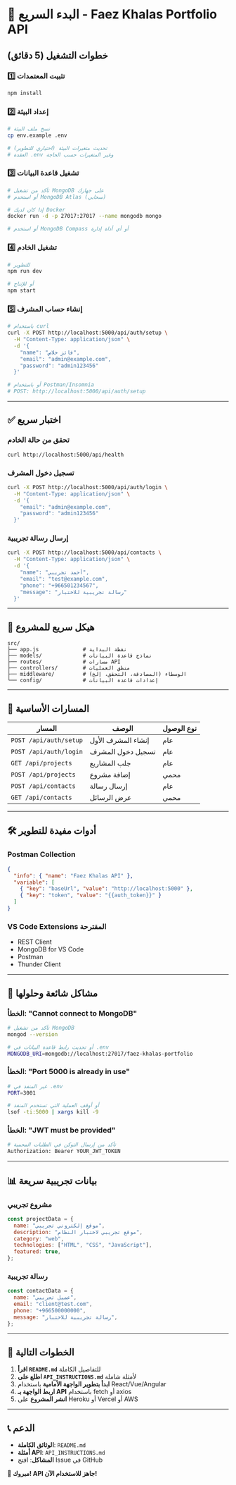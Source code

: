# 🚀 البدء السريع - Faez Khalas Portfolio API

## خطوات التشغيل (5 دقائق)

### 1️⃣ تثبيت المعتمدات

```bash
npm install
```

### 2️⃣ إعداد البيئة

```bash
# نسخ ملف البيئة
cp env.example .env

# تحديث متغيرات البيئة (اختياري للتطوير)
# العقدة .env وغير المتغيرات حسب الحاجة
```

### 3️⃣ تشغيل قاعدة البيانات

```bash
# تأكد من تشغيل MongoDB على جهازك
# أو استخدم MongoDB Atlas (سحابي)

# إذا كان لديك Docker
docker run -d -p 27017:27017 --name mongodb mongo

# أو استخدم MongoDB Compass أو أي أداة إدارة
```

### 4️⃣ تشغيل الخادم

```bash
# للتطوير
npm run dev

# أو للإنتاج
npm start
```

### 5️⃣ إنشاء حساب المشرف

```bash
# باستخدام curl
curl -X POST http://localhost:5000/api/auth/setup \
  -H "Content-Type: application/json" \
  -d '{
    "name": "فائز خلاص",
    "email": "admin@example.com",
    "password": "admin123456"
  }'

# أو باستخدام Postman/Insomnia
# POST: http://localhost:5000/api/auth/setup
```

---

## ✅ اختبار سريع

### تحقق من حالة الخادم

```bash
curl http://localhost:5000/api/health
```

### تسجيل دخول المشرف

```bash
curl -X POST http://localhost:5000/api/auth/login \
  -H "Content-Type: application/json" \
  -d '{
    "email": "admin@example.com",
    "password": "admin123456"
  }'
```

### إرسال رسالة تجريبية

```bash
curl -X POST http://localhost:5000/api/contacts \
  -H "Content-Type: application/json" \
  -d '{
    "name": "أحمد تجريبي",
    "email": "test@example.com",
    "phone": "+966501234567",
    "message": "رسالة تجريبية للاختبار"
  }'
```

---

## 📁 هيكل سريع للمشروع

```
src/
├── app.js              # نقطة البداية
├── models/             # نماذج قاعدة البيانات
├── routes/             # مسارات API
├── controllers/        # منطق العمليات
├── middleware/         # الوسطاء (المصادقة، التحقق، إلخ)
└── config/             # إعدادات قاعدة البيانات
```

---

## 🔗 المسارات الأساسية

| المسار                 | الوصف              | نوع الوصول |
| ---------------------- | ------------------ | ---------- |
| `POST /api/auth/setup` | إنشاء المشرف الأول | عام        |
| `POST /api/auth/login` | تسجيل دخول المشرف  | عام        |
| `GET /api/projects`    | جلب المشاريع       | عام        |
| `POST /api/projects`   | إضافة مشروع        | محمي       |
| `POST /api/contacts`   | إرسال رسالة        | عام        |
| `GET /api/contacts`    | عرض الرسائل        | محمي       |

---

## 🛠️ أدوات مفيدة للتطوير

### Postman Collection

```json
{
  "info": { "name": "Faez Khalas API" },
  "variable": [
    { "key": "baseUrl", "value": "http://localhost:5000" },
    { "key": "token", "value": "{{auth_token}}" }
  ]
}
```

### VS Code Extensions المقترحة

- REST Client
- MongoDB for VS Code
- Postman
- Thunder Client

---

## 🚨 مشاكل شائعة وحلولها

### الخطأ: "Cannot connect to MongoDB"

```bash
# تأكد من تشغيل MongoDB
mongod --version

# أو تحديث رابط قاعدة البيانات في .env
MONGODB_URI=mongodb://localhost:27017/faez-khalas-portfolio
```

### الخطأ: "Port 5000 is already in use"

```bash
# غير المنفذ في .env
PORT=3001

# أو أوقف العملية التي تستخدم المنفذ
lsof -ti:5000 | xargs kill -9
```

### الخطأ: "JWT must be provided"

```bash
# تأكد من إرسال التوكن في الطلبات المحمية
Authorization: Bearer YOUR_JWT_TOKEN
```

---

## 📊 بيانات تجريبية سريعة

### مشروع تجريبي

```javascript
const projectData = {
  name: "موقع إلكتروني تجريبي",
  description: "موقع تجريبي لاختبار النظام",
  category: "web",
  technologies: ["HTML", "CSS", "JavaScript"],
  featured: true,
};
```

### رسالة تجريبية

```javascript
const contactData = {
  name: "عميل تجريبي",
  email: "client@test.com",
  phone: "+966500000000",
  message: "رسالة تجريبية للاختبار",
};
```

---

## 🎯 الخطوات التالية

1. **اقرأ `README.md`** للتفاصيل الكاملة
2. **اطلع على `API_INSTRUCTIONS.md`** لأمثلة شاملة
3. **ابدأ بتطوير الواجهة الأمامية** باستخدام React/Vue/Angular
4. **اربط الواجهة بـ API** باستخدام fetch أو axios
5. **انشر المشروع** على Heroku أو Vercel أو AWS

---

## 📞 الدعم

- **الوثائق الكاملة**: `README.md`
- **أمثلة API**: `API_INSTRUCTIONS.md`
- **المشاكل**: افتح Issue في GitHub

**🎉 مبروك! API جاهز للاستخدام الآن!**

